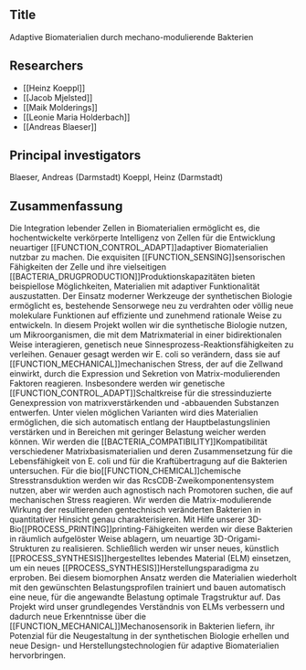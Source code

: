 ## Title
Adaptive Biomaterialien durch mechano-modulierende Bakterien

## Researchers
- [[Heinz Koeppl]]
- [[Jacob Mjelsted]]
- [[Maik Molderings]]
- [[Leonie Maria Holderbach]]
- [[Andreas Blaeser]]

## Principal investigators
Blaeser, Andreas (Darmstadt)
Koeppl, Heinz (Darmstadt)

## Zusammenfassung
Die Integration lebender Zellen in Biomaterialien ermöglicht es, die hochentwickelte verkörperte Intelligenz von Zellen für die Entwicklung neuartiger [[FUNCTION_CONTROL_ADAPT]]adaptiver Biomaterialien nutzbar zu machen. Die exquisiten [[FUNCTION_SENSING]]sensorischen Fähigkeiten der Zelle und ihre vielseitigen [[BACTERIA_DRUGPRODUCTION]]Produktionskapazitäten bieten beispiellose Möglichkeiten, Materialien mit adaptiver Funktionalität auszustatten. Der Einsatz moderner Werkzeuge der synthetischen Biologie ermöglicht es, bestehende Sensorwege neu zu verdrahten oder völlig neue molekulare Funktionen auf effiziente und zunehmend rationale Weise zu entwickeln.  In diesem Projekt wollen wir die synthetische Biologie nutzen, um Mikroorganismen, die mit dem Matrixmaterial in einer bidirektionalen Weise interagieren, genetisch neue Sinnesprozess-Reaktionsfähigkeiten zu verleihen. Genauer gesagt werden wir E. coli so verändern, dass sie auf [[FUNCTION_MECHANICAL]]mechanischen Stress, der auf die Zellwand einwirkt, durch die Expression und Sekretion von Matrix-modulierenden Faktoren reagieren. Insbesondere werden wir genetische [[FUNCTION_CONTROL_ADAPT]]Schaltkreise für die stressinduzierte Genexpression von matrixverstärkenden und -abbauenden Substanzen entwerfen. Unter vielen möglichen Varianten wird dies Materialien ermöglichen, die sich automatisch entlang der Hauptbelastungslinien verstärken und in Bereichen mit geringer Belastung weicher werden können. Wir werden die [[BACTERIA_COMPATIBILITY]]Kompatibilität verschiedener Matrixbasismaterialien und deren Zusammensetzung für die Lebensfähigkeit von E. coli und für die Kraftübertragung auf die Bakterien untersuchen. Für die bio[[FUNCTION_CHEMICAL]]chemische Stresstransduktion werden wir das RcsCDB-Zweikomponentensystem nutzen, aber wir werden auch agnostisch nach Promotoren suchen, die auf mechanischen Stress reagieren. Wir werden die Matrix-modulierende Wirkung der resultierenden gentechnisch veränderten Bakterien in quantitativer Hinsicht genau charakterisieren. Mit Hilfe unserer 3D-Bio[[PROCESS_PRINTING]]printing-Fähigkeiten werden wir diese Bakterien in räumlich aufgelöster Weise ablagern, um neuartige 3D-Origami-Strukturen zu realisieren. Schließlich werden wir unser neues, künstlich [[PROCESS_SYNTHESIS]]hergestelltes lebendes Material (ELM) einsetzen, um ein neues [[PROCESS_SYNTHESIS]]Herstellungsparadigma zu erproben. Bei diesem biomorphen Ansatz werden die Materialien wiederholt mit den gewünschten Belastungsprofilen trainiert und bauen automatisch eine neue, für die angewandte Belastung optimale Tragstruktur auf. Das Projekt wird unser grundlegendes Verständnis von ELMs verbessern und dadurch neue Erkenntnisse über die [[FUNCTION_MECHANICAL]]Mechanosensorik in Bakterien liefern, ihr Potenzial für die Neugestaltung in der synthetischen Biologie erhellen und neue Design- und Herstellungstechnologien für adaptive Biomaterialien hervorbringen.